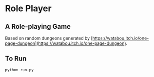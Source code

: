 # Role Player 
## A Role-playing Game
Based on random dungeons generated by [https://watabou.itch.io/one-page-dungeon](https://watabou.itch.io/one-page-dungeon).

## To Run
`python run.py`
